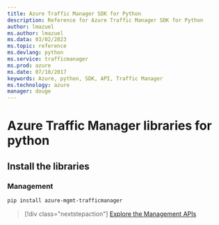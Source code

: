 ```yaml
---
title: Azure Traffic Manager SDK for Python
description: Reference for Azure Traffic Manager SDK for Python
author: lmazuel
ms.author: lmazuel
ms.data: 03/02/2023
ms.topic: reference
ms.devlang: python
ms.service: trafficmanager
ms.prod: azure
ms.date: 07/10/2017
keywords: Azure, python, SDK, API, Traffic Manager
ms.technology: azure
manager: douge
---
```

# Azure Traffic Manager libraries for python

## Install the libraries

### Management

```bash
pip install azure-mgmt-trafficmanager
```

> [!div class="nextstepaction"]
> [Explore the Management APIs](/python/api/overview/azure/trafficmanager/management)